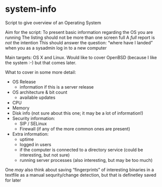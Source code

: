 # system-info
Script to give overview of an Operating System

Aim for the script:
To present basic information regarding the OS you are running
The listing should not be more than one screen full
A *full* report is *not* the intention
This should answer the question: “where have I landed” when you as a sysadmin
log in to a new computer

Main targets: OS X and Linux. Would like to cover OpenBSD (because I like the system :-) but that comes later.

What to cover in some more detail:

* OS Release 
	* information if this is a server release 
* OS architecture & bit count 
	* available updates 
* CPU 
* Memory 
* Disk info (not sure about this one; it may be a lot of information!) 
* Security information: 
	* SIP / SELinux 
	* Firewall (if any of the more common ones are present) 
* Extra information: 
	* uptime 
	* logged in users 
	* if the computer is connected to a directory service (could be interesting, but not sure) 
	* running server processes (also interesting, but may be too much) 

One *may* also think about saving “fingerprints” of interesting binaries in a textfile
as a manual sequrity/change detection, but that is definetley saved for later
